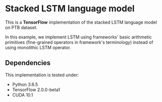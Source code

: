 # Stacked LSTM language model

This is a **TensorFlow** implementation of the stacked LSTM language model on PTB dataset.

In this example, we implement LSTM using frameworks' basic arithmetic primitives (fine-grained operators in framework's terminology) instead of using monolithic LSTM operator.

## Dependencies

This implementation is tested under:

* Python 3.6.5
* TensorFlow 2.0.0-beta1
* CUDA 10.1
